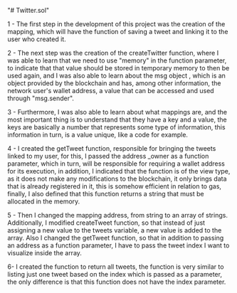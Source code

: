 "# Twitter.sol" 

1 - The first step in the development of this project was the creation of the mapping, which will have the function of saving a tweet and linking it to the user who created it.

2 - The next step was the creation of the createTwitter function, where I was able to learn that we need to use "memory" in the function parameter, to indicate that that value 
should be stored in temporary memory to then be used again, and I was also able to learn about the msg object , which is an object provided by the blockchain and has, among
other information, the network user's wallet address, a value that can be accessed and used through "msg.sender".

3 - Furthermore, I was also able to learn about what mappings are, and the most important thing is to understand that they have a key and a value, the keys are basically a 
number that represents some type of information, this information in turn, is a value unique, like a code for example.

4 - I created the getTweet function, responsible for bringing the tweets linked to my user, for this, I passed the address 
_owner as a function parameter, which in turn, will be responsible for requiring a wallet address for its execution, in 
addition, I indicated that the function is of the view type, as it does not make any modifications to the blockchain, it only 
brings data that is already registered in it, this is somehow efficient in relation to gas, finally, I also defined that this 
function returns a string that must be allocated in the memory.

5 - Then I changed the mapping address, from string to an array of strings. Additionally, I modified createTweet
function, so that instead of just assigning a new value to the tweets variable, a new value is added to the array. Also
I changed the getTweet function, so that in addition to passing an address as a function parameter, I have to pass the tweet index
I want to visualize inside the array.

6- I created the function to return all tweets, the function is very similar to listing just one tweet based on the index which is
passed as a parameter, the only difference is that this function does not have the index parameter.